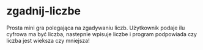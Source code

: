 # zgadnij-liczbe
Prosta mini gra polegająca na zgadywaniu liczb.
Użytkownik podaje ilu cyfrowa ma być liczba, nastepnie wpisuje liczbe i program podpowiada czy liczba jest wieksza czy mniejsza!
